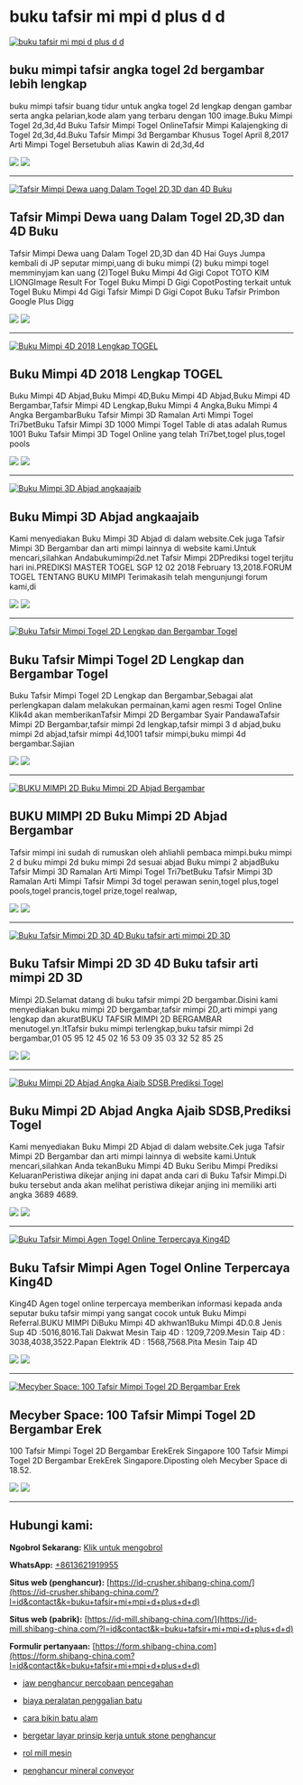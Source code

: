 # buku tafsir mi mpi d plus d d

<a href="https://swt.shibang-china.com/?l=id&img&k=buku+tafsir+mi+mpi+d+plus+d+d" target="_blank">![buku tafsir mi mpi d plus d d](http://static.shibang-china.com/all-800x300/229.jpg)</a>

## buku mimpi tafsir angka togel 2d bergambar lebih lengkap
buku mimpi tafsir buang tidur untuk angka togel 2d lengkap dengan gambar serta angka pelarian,kode alam yang terbaru dengan 100 image.Buku Mimpi Togel 2d,3d,4d Buku Tafsir Mimpi Togel OnlineTafsir Mimpi Kalajengking di Togel 2d,3d,4d.Buku Tafsir Mimpi 3d Bergambar Khusus Togel April 8,2017 Arti Mimpi Togel Bersetubuh alias Kawin di 2d,3d,4d


<a href="https://whatsapp.shibangsoft.com/WhatsApp.php" target="_blank" title="WhatsApp">![](http://static.shibang-china.com/icon/whatsapp.png)</a> <a href="https://swt.shibang-china.com/?l=id&icon&k=buku+tafsir+mi+mpi+d+plus+d+d" target="_blank">![](http://static.shibang-china.com/icon/chat-id.png)</a>

---

<a href="https://swt.shibang-china.com/?l=id&img&k=buku+tafsir+mi+mpi+d+plus+d+d" target="_blank">![Tafsir Mimpi Dewa uang Dalam Togel 2D,3D dan 4D Buku](http://static.shibang-china.com/all-800x300/1422.jpg)</a>

## Tafsir Mimpi Dewa uang Dalam Togel 2D,3D dan 4D Buku
Tafsir Mimpi Dewa uang Dalam Togel 2D,3D dan 4D Hai Guys Jumpa kembali di JP seputar mimpi,uang di buku mimpi (2) buku mimpi togel memminyjam kan uang (2)Togel Buku Mimpi 4d Gigi Copot TOTO KIM LIONGImage Result For Togel Buku Mimpi D Gigi CopotPosting terkait untuk Togel Buku Mimpi 4d Gigi Tafsir Mimpi D Gigi Copot Buku Tafsir Primbon Google Plus Digg


<a href="https://whatsapp.shibangsoft.com/WhatsApp.php" target="_blank" title="WhatsApp">![](http://static.shibang-china.com/icon/whatsapp.png)</a> <a href="https://swt.shibang-china.com/?l=id&icon&k=buku+tafsir+mi+mpi+d+plus+d+d" target="_blank">![](http://static.shibang-china.com/icon/chat-id.png)</a>

---

<a href="https://swt.shibang-china.com/?l=id&img&k=buku+tafsir+mi+mpi+d+plus+d+d" target="_blank">![Buku Mimpi 4D 2018 Lengkap TOGEL](http://static.shibang-china.com/all-800x300/74.jpg)</a>

## Buku Mimpi 4D 2018 Lengkap TOGEL
Buku Mimpi 4D Abjad,Buku Mimpi 4D,Buku Mimpi 4D Abjad,Buku Mimpi 4D Bergambar,Tafsir Mimpi 4D Lengkap,Buku Mimpi 4 Angka,Buku Mimpi 4 Angka BergambarBuku Tafsir Mimpi 3D Ramalan Arti Mimpi Togel Tri7betBuku Tafsir Mimpi 3D 1000 Mimpi Togel Table di atas adalah Rumus 1001 Buku Tafsir Mimpi 3D Togel Online yang telah Tri7bet,togel plus,togel pools


<a href="https://whatsapp.shibangsoft.com/WhatsApp.php" target="_blank" title="WhatsApp">![](http://static.shibang-china.com/icon/whatsapp.png)</a> <a href="https://swt.shibang-china.com/?l=id&icon&k=buku+tafsir+mi+mpi+d+plus+d+d" target="_blank">![](http://static.shibang-china.com/icon/chat-id.png)</a>

---

<a href="https://swt.shibang-china.com/?l=id&img&k=buku+tafsir+mi+mpi+d+plus+d+d" target="_blank">![Buku Mimpi 3D Abjad angkaajaib](http://static.shibang-china.com/all-800x300/95.jpg)</a>

## Buku Mimpi 3D Abjad angkaajaib
Kami menyediakan Buku Mimpi 3D Abjad di dalam website.Cek juga Tafsir Mimpi 3D Bergambar dan arti mimpi lainnya di website kami.Untuk mencari,silahkan Andabukumimpi2d.net Tafsir Mimpi 2DPrediksi togel terjitu hari ini.PREDIKSI MASTER TOGEL SGP 12 02 2018 February 13,2018.FORUM TOGEL TENTANG BUKU MIMPI Terimakasih telah mengunjungi forum kami,di


<a href="https://whatsapp.shibangsoft.com/WhatsApp.php" target="_blank" title="WhatsApp">![](http://static.shibang-china.com/icon/whatsapp.png)</a> <a href="https://swt.shibang-china.com/?l=id&icon&k=buku+tafsir+mi+mpi+d+plus+d+d" target="_blank">![](http://static.shibang-china.com/icon/chat-id.png)</a>

---

<a href="https://swt.shibang-china.com/?l=id&img&k=buku+tafsir+mi+mpi+d+plus+d+d" target="_blank">![Buku Tafsir Mimpi Togel 2D Lengkap dan Bergambar Togel](http://static.shibang-china.com/all-800x300/1289.jpg)</a>

## Buku Tafsir Mimpi Togel 2D Lengkap dan Bergambar Togel
Buku Tafsir Mimpi Togel 2D Lengkap dan Bergambar,Sebagai alat perlengkapan dalam melakukan permainan,kami agen resmi Togel Online Klik4d akan memberikanTafsir Mimpi 2D Bergambar Syair PandawaTafsir Mimpi 2D Bergambar,tafsir mimpi 2d lengkap,tafsir mimpi 3 d abjad,buku mimpi 2d abjad,tafsir mimpi 4d,1001 tafsir mimpi,buku mimpi 4d bergambar.Sajian


<a href="https://whatsapp.shibangsoft.com/WhatsApp.php" target="_blank" title="WhatsApp">![](http://static.shibang-china.com/icon/whatsapp.png)</a> <a href="https://swt.shibang-china.com/?l=id&icon&k=buku+tafsir+mi+mpi+d+plus+d+d" target="_blank">![](http://static.shibang-china.com/icon/chat-id.png)</a>

---

<a href="https://swt.shibang-china.com/?l=id&img&k=buku+tafsir+mi+mpi+d+plus+d+d" target="_blank">![BUKU MIMPI 2D Buku Mimpi 2D Abjad Bergambar](http://static.shibang-china.com/all-800x300/476.jpg)</a>

## BUKU MIMPI 2D Buku Mimpi 2D Abjad Bergambar
Tafsir mimpi ini sudah di rumuskan oleh ahliahli pembaca mimpi.buku mimpi 2 d buku mimpi 2d buku mimpi 2d sesuai abjad Buku mimpi 2 abjadBuku Tafsir Mimpi 3D Ramalan Arti Mimpi Togel Tri7betBuku Tafsir Mimpi 3D Ramalan Arti Mimpi Tafsir Mimpi 3d togel perawan senin,togel plus,togel pools,togel prancis,togel prize,togel realwap,


<a href="https://whatsapp.shibangsoft.com/WhatsApp.php" target="_blank" title="WhatsApp">![](http://static.shibang-china.com/icon/whatsapp.png)</a> <a href="https://swt.shibang-china.com/?l=id&icon&k=buku+tafsir+mi+mpi+d+plus+d+d" target="_blank">![](http://static.shibang-china.com/icon/chat-id.png)</a>

---

<a href="https://swt.shibang-china.com/?l=id&img&k=buku+tafsir+mi+mpi+d+plus+d+d" target="_blank">![Buku Tafsir Mimpi 2D 3D 4D Buku tafsir arti mimpi 2D 3D](http://static.shibang-china.com/all-800x300/870.jpg)</a>

## Buku Tafsir Mimpi 2D 3D 4D Buku tafsir arti mimpi 2D 3D
Mimpi 2D.Selamat datang di buku tafsir mimpi 2D bergambar.Disini kami menyediakan buku mimpi 2D bergambar,tafsir mimpi 2D,arti mimpi yang lengkap dan akuratBUKU TAFSIR MIMPI 2D BERGAMBAR menutogel.yn.ltTafsir buku mimpi terlengkap,buku tafsir mimpi 2d bergambar,01 05 95 12 45 02 16 53 09 35 03 32 52 85 25


<a href="https://whatsapp.shibangsoft.com/WhatsApp.php" target="_blank" title="WhatsApp">![](http://static.shibang-china.com/icon/whatsapp.png)</a> <a href="https://swt.shibang-china.com/?l=id&icon&k=buku+tafsir+mi+mpi+d+plus+d+d" target="_blank">![](http://static.shibang-china.com/icon/chat-id.png)</a>

---

<a href="https://swt.shibang-china.com/?l=id&img&k=buku+tafsir+mi+mpi+d+plus+d+d" target="_blank">![Buku Mimpi 2D Abjad Angka Ajaib SDSB,Prediksi Togel](http://static.shibang-china.com/all-800x300/506.jpg)</a>

## Buku Mimpi 2D Abjad Angka Ajaib SDSB,Prediksi Togel
Kami menyediakan Buku Mimpi 2D Abjad di dalam website.Cek juga Tafsir Mimpi 2D Bergambar dan arti mimpi lainnya di website kami.Untuk mencari,silahkan Anda tekanBuku Mimpi 4D Buku Seribu Mimpi Prediksi KeluaranPeristiwa dikejar anjing ini dapat anda cari di Buku Tafsir Mimpi.Di buku tersebut anda akan melihat peristiwa dikejar anjing ini memiliki arti angka 3689 4689.


<a href="https://whatsapp.shibangsoft.com/WhatsApp.php" target="_blank" title="WhatsApp">![](http://static.shibang-china.com/icon/whatsapp.png)</a> <a href="https://swt.shibang-china.com/?l=id&icon&k=buku+tafsir+mi+mpi+d+plus+d+d" target="_blank">![](http://static.shibang-china.com/icon/chat-id.png)</a>

---

<a href="https://swt.shibang-china.com/?l=id&img&k=buku+tafsir+mi+mpi+d+plus+d+d" target="_blank">![Buku Tafsir Mimpi Agen Togel Online Terpercaya King4D](http://static.shibang-china.com/all-800x300/310.jpg)</a>

## Buku Tafsir Mimpi Agen Togel Online Terpercaya King4D
King4D Agen togel online terpercaya memberikan informasi kepada anda seputar buku tafsir mimpi yang sangat cocok untuk Buku Mimpi Referral.BUKU MIMPI DiBuku Mimpi 4D akhwan1Buku Mimpi 4D.0.8 Jenis Sup 4D :5016,8016.Tali Dakwat Mesin Taip 4D : 1209,7209.Mesin Taip 4D : 3038,4038,3522.Papan Elektrik 4D : 1568,7568.Pita Mesin Taip 4D


<a href="https://whatsapp.shibangsoft.com/WhatsApp.php" target="_blank" title="WhatsApp">![](http://static.shibang-china.com/icon/whatsapp.png)</a> <a href="https://swt.shibang-china.com/?l=id&icon&k=buku+tafsir+mi+mpi+d+plus+d+d" target="_blank">![](http://static.shibang-china.com/icon/chat-id.png)</a>

---

<a href="https://swt.shibang-china.com/?l=id&img&k=buku+tafsir+mi+mpi+d+plus+d+d" target="_blank">![Mecyber Space: 100 Tafsir Mimpi Togel 2D Bergambar Erek](http://static.shibang-china.com/all-800x300/145.jpg)</a>

## Mecyber Space: 100 Tafsir Mimpi Togel 2D Bergambar Erek
100 Tafsir Mimpi Togel 2D Bergambar ErekErek Singapore 100 Tafsir Mimpi Togel 2D Bergambar ErekErek Singapore.Diposting oleh Mecyber Space di 18.52.

<a href="https://whatsapp.shibangsoft.com/WhatsApp.php" target="_blank" title="WhatsApp">![](http://static.shibang-china.com/icon/whatsapp.png)</a> <a href="https://swt.shibang-china.com/?l=id&icon&k=buku+tafsir+mi+mpi+d+plus+d+d" target="_blank">![](http://static.shibang-china.com/icon/chat-id.png)</a>

---
## Hubungi kami:

**Ngobrol Sekarang:** [Klik untuk mengobrol](https://swt.shibang-china.com?l=id&contact&k=buku+tafsir+mi+mpi+d+plus+d+d)

**WhatsApp:**  [+8613621919955](https://whatsapp.shibangsoft.com/WhatsApp.php)

**Situs web (penghancur):** [https://id-crusher.shibang-china.com/](https://id-crusher.shibang-china.com/?l=id&contact&k=buku+tafsir+mi+mpi+d+plus+d+d)

**Situs web (pabrik):** [https://id-mill.shibang-china.com/](https://id-mill.shibang-china.com/?l=id&contact&k=buku+tafsir+mi+mpi+d+plus+d+d)

**Formulir pertanyaan:** [https://form.shibang-china.com](https://form.shibang-china.com?l=id&contact&k=buku+tafsir+mi+mpi+d+plus+d+d)

* [jaw penghancur percobaan pencegahan](../32/jaw%20penghancur%20percobaan%20pencegahan.md)

* [biaya peralatan penggalian batu](../37/biaya%20peralatan%20penggalian%20batu.md)

* [cara bikin batu alam](../34/cara%20bikin%20batu%20alam.md)

* [bergetar layar prinsip kerja untuk stone penghancur](../31/bergetar%20layar%20prinsip%20kerja%20untuk%20stone%20penghancur.md)

* [rol mill mesin](../40/rol%20mill%20mesin.md)

* [penghancur mineral conveyor](../31/penghancur%20mineral%20conveyor.md)